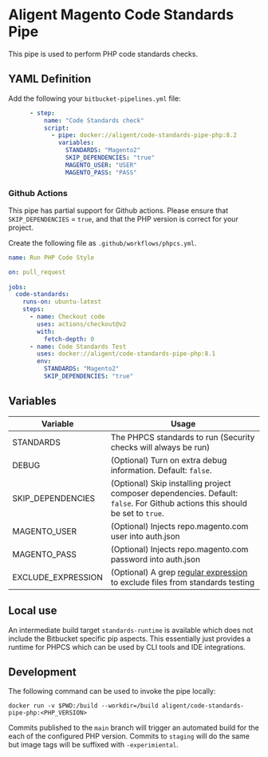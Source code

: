 # Aligent Magento Code Standards Pipe


This pipe is used to perform PHP code standards checks.

## YAML Definition

Add the following your `bitbucket-pipelines.yml` file:

```yaml
      - step:
          name: "Code Standards check"
          script:
            - pipe: docker://aligent/code-standards-pipe-php:8.2
              variables:
                STANDARDS: "Magento2"
                SKIP_DEPENDENCIES: "true"
                MAGENTO_USER: "USER"
                MAGENTO_PASS: "PASS"
```

### Github Actions
This pipe has partial support for Github actions. Please ensure that `SKIP_DEPENDENCIES` = `true`, and that the PHP version
is correct for your project.

Create the following file as `.github/workflows/phpcs.yml`.

```yaml
name: Run PHP Code Style

on: pull_request
  
jobs:
  code-standards:
    runs-on: ubuntu-latest
    steps:
      - name: Checkout code
        uses: actions/checkout@v2
        with:
          fetch-depth: 0
      - name: Code Standards Test
        uses: docker://aligent/code-standards-pipe-php:8.1
        env:
          STANDARDS: "Magento2"
          SKIP_DEPENDENCIES: "true"
```

## Variables

| Variable              | Usage                                                       |
| --------------------- | ----------------------------------------------------------- |
| STANDARDS             | The PHPCS standards to run (Security checks will always be run) |
| DEBUG                 | (Optional) Turn on extra debug information. Default: `false`. |
| SKIP_DEPENDENCIES     | (Optional) Skip installing project composer dependencies. Default: `false`. For Github actions this should be set to `true`. |
| MAGENTO_USER          | (Optional) Injects repo.magento.com user into auth.json |
| MAGENTO_PASS          | (Optional) Injects repo.magento.com password into auth.json|
| EXCLUDE_EXPRESSION    | (Optional) A grep [regular expression](https://www.gnu.org/software/grep/manual/html_node/Basic-vs-Extended.html) to exclude files from standards testing|

## Local use
An intermediate build target `standards-runtime` is available which does not include the Bitbucket specific pip aspects. This essentially just provides a runtime for PHPCS which can be used by CLI tools and IDE integrations.


## Development

The following command can be used to invoke the pipe locally:
```
docker run -v $PWD:/build --workdir=/build aligent/code-standards-pipe-php:<PHP_VERSION>
```

Commits published to the `main` branch  will trigger an automated build for the each of the configured PHP version.
Commits to `staging` will do the same but image tags will be suffixed with `-experimiental`.
